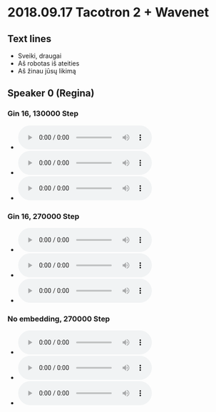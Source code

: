 # 2018.09.17 Tacotron 2 + Wavenet

## Text lines

- Sveiki, draugai
- Aš robotas iš ateities
- Aš žinau jūsų likimą

## Speaker 0 (Regina)

### Gin 16, 130000 Step

- <audio controls="controls" ><source src="./experiment/taco_wave_2018.09.17/gin16_130k/0.wav" autoplay/>Your browser does not support the audio element\.</audio>
- <audio controls="controls" ><source src="./experiment/taco_wave_2018.09.17/gin16_130k/1.wav" autoplay/>Your browser does not support the audio element\.</audio>
- <audio controls="controls" ><source src="./experiment/taco_wave_2018.09.17/gin16_130k/2.wav" autoplay/>Your browser does not support the audio element\.</audio>

### Gin 16, 270000 Step

- <audio controls="controls" ><source src="./experiment/taco_wave_2018.09.17/gin16_270k/0.wav" autoplay/>Your browser does not support the audio element\.</audio>
- <audio controls="controls" ><source src="./experiment/taco_wave_2018.09.17/gin16_270k/1.wav" autoplay/>Your browser does not support the audio element\.</audio>
- <audio controls="controls" ><source src="./experiment/taco_wave_2018.09.17/gin16_270k/2.wav" autoplay/>Your browser does not support the audio element\.</audio>

### No embedding, 270000 Step

- <audio controls="controls" ><source src="./experiment/taco_wave_2018.09.17/ginNone/0.wav" autoplay/>Your browser does not support the audio element\.</audio>
- <audio controls="controls" ><source src="./experiment/taco_wave_2018.09.17/ginNone/1.wav" autoplay/>Your browser does not support the audio element\.</audio>
- <audio controls="controls" ><source src="./experiment/taco_wave_2018.09.17/ginNone/2.wav" autoplay/>Your browser does not support the audio element\.</audio>
